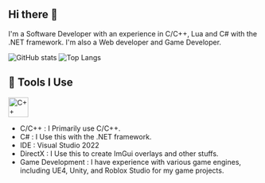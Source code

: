 ## Hi there 👋
I'm a Software Developer with an experience in C/C++, Lua and C# with the .NET framework. I'm also a Web developer and Game Developer.

![GitHub stats](https://github-readme-stats.vercel.app/api?username=NeoXa7&show_icons=true)
![Top Langs](https://github-readme-stats.vercel.app/api/top-langs/?username=NeoXa7&layout=compact)


## 🤖 Tools I Use
<!-- Language and Tool Badges -->
<img src="https://cdn-icons-png.flaticon.com/512/6132/6132222.png" alt="C++" width="40" height="40"/>

- C/C++ : I Primarily use C/C++.
- C# : I Use this with the .NET framework.
- IDE : Visual Studio 2022
- DirectX : I Use this to create ImGui overlays and other stuffs.
- Game Development : I have experience with various game engines, including UE4, Unity, and Roblox Studio for my game projects.

<!--
**NeoXa7/NeoXa7** is a ✨ _special_ ✨ repository because its `README.md` (this file) appears on your GitHub profile.

Here are some ideas to get you started:

- 🔭 I’m currently working on ...
- 🌱 I’m currently learning ...
- 👯 I’m looking to collaborate on ...
- 🤔 I’m looking for help with ...
- 💬 Ask me about ...
- 📫 How to reach me: ...
- 😄 Pronouns: ...
- ⚡ Fun fact: ...
-->

